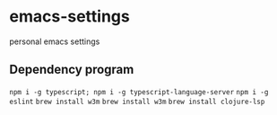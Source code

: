 # emacs-settings
personal emacs settings

## Dependency program

`npm i -g typescript; npm i -g typescript-language-server`
`npm i -g eslint`
`brew install w3m`
`brew install w3m`
`brew install clojure-lsp`
